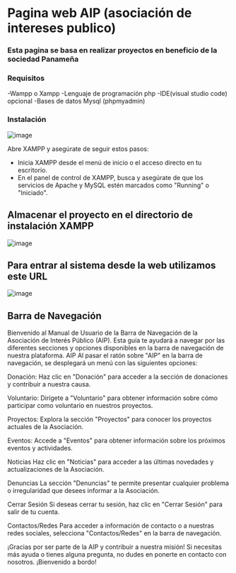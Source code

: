 # Pagina web AIP (asociación de intereses publico)
### Esta pagina se basa en realizar proyectos en beneficio de la sociedad Panameña 

### Requisitos
-Wampp o Xampp
-Lenguaje de programación php 
-IDE(visual studio code) opcional
-Bases de datos Mysql (phpmyadmin)

### Instalación
![image](https://github.com/sam264seg/login-registro2/assets/125157739/8d26dfb6-92fc-40de-9a22-16eeb3b382a2)

Abre XAMPP y asegúrate de seguir estos pasos:
- Inicia XAMPP desde el menú de inicio o el acceso directo en tu escritorio.
- En el panel de control de XAMPP, busca y asegúrate de que los servicios de Apache y MySQL estén marcados como "Running" o "Iniciado".

## Almacenar el proyecto en el directorio de instalación XAMPP
![image](https://github.com/sam264seg/login-registro2/assets/125157739/20c57e93-a5cc-4045-9489-8ec7b5f81cdf)

## Para entrar al sistema desde la web utilizamos este URL 
![image](https://github.com/sam264seg/login-registro2/assets/125157739/7561ffb9-1fdb-41e2-9874-63835a627bfc)

## Barra de Navegación
Bienvenido al Manual de Usuario de la Barra de Navegación de la Asociación de Interés Público (AIP). Esta guía te ayudará a navegar por las diferentes secciones y opciones disponibles en la barra de navegación de nuestra plataforma.
AIP
Al pasar el ratón sobre "AIP" en la barra de navegación, se desplegará un menú con las siguientes opciones:

Donación: Haz clic en "Donación" para acceder a la sección de donaciones y contribuir a nuestra causa.

Voluntario: Dirígete a "Voluntario" para obtener información sobre cómo participar como voluntario en nuestros proyectos.

Proyectos: Explora la sección "Proyectos" para conocer los proyectos actuales de la Asociación.

Eventos: Accede a "Eventos" para obtener información sobre los próximos eventos y actividades.

Noticias
Haz clic en "Noticias" para acceder a las últimas novedades y actualizaciones de la Asociación.

Denuncias
La sección "Denuncias" te permite presentar cualquier problema o irregularidad que desees informar a la Asociación.

Cerrar Sesión
Si deseas cerrar tu sesión, haz clic en "Cerrar Sesión" para salir de tu cuenta.

Contactos/Redes
Para acceder a información de contacto o a nuestras redes sociales, selecciona "Contactos/Redes" en la barra de navegación.

¡Gracias por ser parte de la AIP y contribuir a nuestra misión! Si necesitas más ayuda o tienes alguna pregunta, no dudes en ponerte en contacto con nosotros. ¡Bienvenido a bordo!
